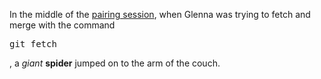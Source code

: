 <html>
<head>
</head>
<body>
  <p>In the middle of the <a href="http://vimeo.com/76662569">pairing session</a>, when Glenna was trying to fetch and merge with the command <pre>git fetch</pre>, a <em>giant</em> <strong>spider</strong> jumped on to the arm of the couch.</p>
  </body>
  </html>